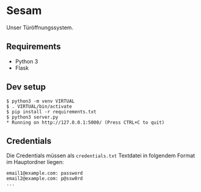 # Sesam

Unser Türöffnungssystem.

## Requirements

- Python 3
- Flask

## Dev setup

    $ python3 -m venv VIRTUAL
    $ . VIRTUAL/bin/activate
    $ pip install -r requirements.txt
    $ python3 server.py
    * Running on http://127.0.0.1:5000/ (Press CTRL+C to quit)

## Credentials

Die Credentials müssen als `credentials.txt` Textdatei in folgendem Format im
Hauptordner liegen:

    email1@example.com: password
    email2@example.com: p@ssw0rd
    ...
